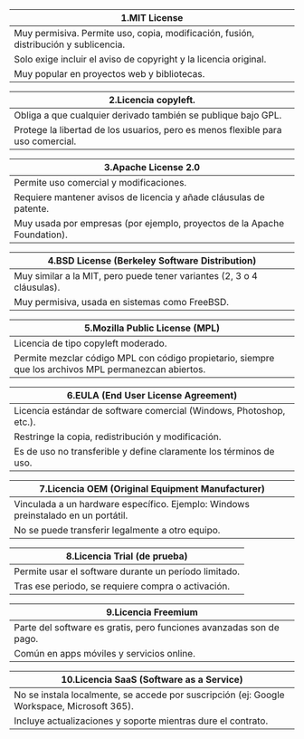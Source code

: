 |1.MIT License|
|-------------|
|Muy permisiva. Permite uso, copia, modificación, fusión, distribución y sublicencia.|
|Solo exige incluir el aviso de copyright y la licencia original.|
|Muy popular en proyectos web y bibliotecas.|

|2.Licencia copyleft.|
|--------------------|
|Obliga a que cualquier derivado también se publique bajo GPL.|
|Protege la libertad de los usuarios, pero es menos flexible para uso comercial.|

|3.Apache License 2.0|
|--------------------|
|Permite uso comercial y modificaciones.|
|Requiere mantener avisos de licencia y añade cláusulas de patente.|
|Muy usada por empresas (por ejemplo, proyectos de la Apache Foundation).|

|4.BSD License (Berkeley Software Distribution)|
|----------------------------------------------|
|Muy similar a la MIT, pero puede tener variantes (2, 3 o 4 cláusulas).|
|Muy permisiva, usada en sistemas como FreeBSD.|

|5.Mozilla Public License (MPL)|
|------------------------------|
|Licencia de tipo copyleft moderado.|
|Permite mezclar código MPL con código propietario, siempre que los archivos MPL permanezcan abiertos.|

|6.EULA (End User License Agreement)|
|-----------------------------------|
|Licencia estándar de software comercial (Windows, Photoshop, etc.).|
|Restringe la copia, redistribución y modificación.|
|Es de uso no transferible y define claramente los términos de uso.|

|7.Licencia OEM (Original Equipment Manufacturer)|
|------------------------------------------------|
|Vinculada a un hardware específico. Ejemplo: Windows preinstalado en un portátil.|
|No se puede transferir legalmente a otro equipo.|

|8.Licencia Trial (de prueba)|
|----------------------------|
|Permite usar el software durante un período limitado.|
|Tras ese periodo, se requiere compra o activación.|

|9.Licencia Freemium|
|-------------------|
|Parte del software es gratis, pero funciones avanzadas son de pago.|
|Común en apps móviles y servicios online.|

|10.Licencia SaaS (Software as a Service)|
|----------------------------------------|
|No se instala localmente, se accede por suscripción (ej: Google Workspace, Microsoft 365).|
|Incluye actualizaciones y soporte mientras dure el contrato.|

